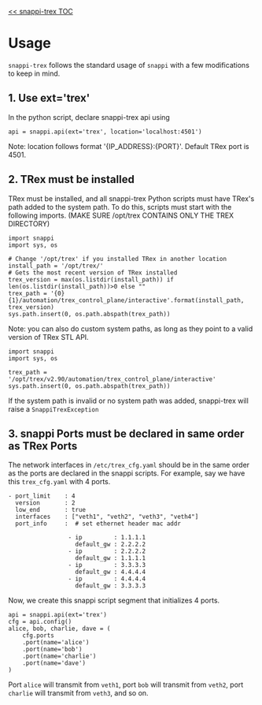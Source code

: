 [<< snappi-trex TOC](../README.md#Table-of-Contents)

# Usage
`snappi-trex` follows the standard usage of `snappi` with a few modifications to keep in mind.

## 1. Use ext='trex'
In the python script, declare snappi-trex api using
```
api = snappi.api(ext='trex', location='localhost:4501')
```
Note: location follows format '{IP_ADDRESS}:{PORT}'. Default TRex port is 4501.

## 2. TRex must be installed
TRex must be installed, and all snappi-trex Python scripts must have TRex's path added to the system path. To do this, scripts must start with the following imports. (MAKE SURE /opt/trex CONTAINS ONLY THE TREX DIRECTORY)

```
import snappi
import sys, os

# Change '/opt/trex' if you installed TRex in another location
install_path = '/opt/trex/'
# Gets the most recent version of TRex installed
trex_version = max(os.listdir(install_path)) if len(os.listdir(install_path))>0 else ""
trex_path = '{0}{1}/automation/trex_control_plane/interactive'.format(install_path, trex_version)
sys.path.insert(0, os.path.abspath(trex_path))
```
Note: you can also do custom system paths, as long as they point to a valid version of TRex STL API.
```
import snappi
import sys, os

trex_path = '/opt/trex/v2.90/automation/trex_control_plane/interactive'
sys.path.insert(0, os.path.abspath(trex_path))
```

If the system path is invalid or no system path was added, snappi-trex will raise a `SnappiTrexException`

## 3. snappi Ports must be declared in same order as TRex Ports

The network interfaces in `/etc/trex_cfg.yaml` should be in the same order as the ports are declared in the snappi scripts. For example, say we have this `trex_cfg.yaml` with 4 ports.
```
- port_limit    : 4
  version       : 2
  low_end       : true
  interfaces    : ["veth1", "veth2", "veth3", "veth4"]
  port_info     :  # set ethernet header mac addr

                 - ip         : 1.1.1.1
                   default_gw : 2.2.2.2
                 - ip         : 2.2.2.2
                   default_gw : 1.1.1.1
                 - ip         : 3.3.3.3
                   default_gw : 4.4.4.4
                 - ip         : 4.4.4.4
                   default_gw : 3.3.3.3
```
Now, we create this snappi script segment that initializes 4 ports.
```
api = snappi.api(ext='trex')
cfg = api.config()
alice, bob, charlie, dave = (
    cfg.ports
    .port(name='alice')
    .port(name='bob')
    .port(name='charlie')
    .port(name='dave')
)
```
Port `alice` will transmit from `veth1`, port `bob` will transmit from `veth2`, port `charlie` will transmit from `veth3`, and so on.
